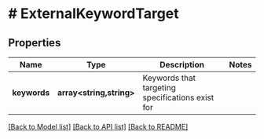 # # ExternalKeywordTarget

## Properties

Name | Type | Description | Notes
------------ | ------------- | ------------- | -------------
**keywords** | **array<string,string>** | Keywords that targeting specifications exist for |

[[Back to Model list]](../../README.md#models) [[Back to API list]](../../README.md#endpoints) [[Back to README]](../../README.md)
